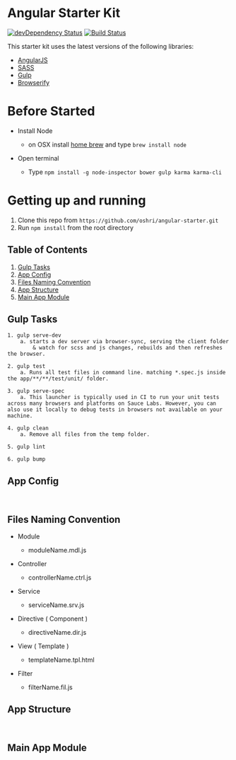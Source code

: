 # Angular Starter Kit

[![devDependency Status](https://david-dm.org/oshri/angular-starter/dev-status.svg)](https://david-dm.org/oshri/angular-starter#info=devDependencies) [![Build Status](https://travis-ci.org/oshri/angular-starter.svg)](https://travis-ci.org/oshri/oshri/angular-starter)

This starter kit uses the latest versions of the following libraries:

- [AngularJS](http://angularjs.org/)
- [SASS](http://sass-lang.com/)
- [Gulp](http://gulpjs.com/)
- [Browserify](http://browserify.org/)


# Before Started

 - Install Node
 	- on OSX install [home brew](http://brew.sh/) and type `brew install node`

 - Open terminal
	- Type `npm install -g node-inspector bower gulp karma karma-cli`

# Getting up and running

1. Clone this repo from `https://github.com/oshri/angular-starter.git`
2. Run `npm install` from the root directory

## Table of Contents

  1. [Gulp Tasks](#gulp-tasks)
  2. [App Config](#app-config)
  3. [Files Naming Convention](#files-naming-convention)
  4. [App Structure](#apps-tructure)
  5. [Main App Module](#main-app-module)

## Gulp Tasks

	1. gulp serve-dev
		a. starts a dev server via browser-sync, serving the client folder
			& watch for scss and js changes, rebuilds and then refreshes the browser.

	2. gulp test
		a. Runs all test files in command line. matching *.spec.js inside the app/**/**/test/unit/ folder.

	3. gulp serve-spec
		a. This launcher is typically used in CI to run your unit tests across many browsers and platforms on Sauce Labs. However, you can also use it locally to debug tests in browsers not available on your machine.

	4. gulp clean
		a. Remove all files from the temp folder.

	5. gulp lint

	6. gulp bump





## App Config

```javascript
	


```

## Files Naming Convention

 * Module
 	- moduleName.mdl.js

 * Controller
 	- controllerName.ctrl.js

 * Service
 	- serviceName.srv.js


 * Directive ( Component )
 	- directiveName.dir.js


 * View      ( Template )
 	- templateName.tpl.html

 * Filter
 	- filterName.fil.js



## App Structure

```javascript
	


```


## Main App Module

```javascript
	


```


